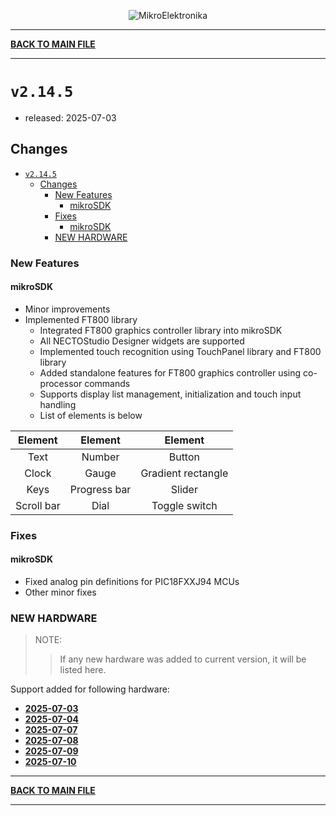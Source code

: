 <p align="center">
  <img src="http://www.mikroe.com/img/designs/beta/logo_small.png?raw=true" alt="MikroElektronika"/>
</p>

---

**[BACK TO MAIN FILE](../../changelog.md)**

---

# `v2.14.5`

+ released: 2025-07-03

## Changes

- [`v2.14.5`](#v2145)
  - [Changes](#changes)
    - [New Features](#new-features)
      - [mikroSDK](#mikrosdk)
    - [Fixes](#fixes)
      - [mikroSDK](#mikrosdk-1)
    - [NEW HARDWARE](#new-hardware)

### New Features

#### mikroSDK

+ Minor improvements
+ Implemented FT800 library
  + Integrated FT800 graphics controller library into mikroSDK
  + All NECTOStudio Designer widgets are supported
  + Implemented touch recognition using TouchPanel library and FT800 library
  + Added standalone features for FT800 graphics controller using co-processor commands
  + Supports display list management, initialization and touch input handling
  + List of elements is below

|   Element  |   Element    |      Element       |
|:----------:|:------------:|:------------------:|
| Text       | Number       | Button             |
| Clock      | Gauge        | Gradient rectangle |
| Keys       | Progress bar | Slider             |
| Scroll bar | Dial         | Toggle switch      |

### Fixes

#### mikroSDK

+ Fixed analog pin definitions for PIC18FXXJ94 MCUs
+ Other minor fixes

### NEW HARDWARE

> NOTE:
>> If any new hardware was added to current version, it will be listed here.

Support added for following hardware:

+ **[2025-07-03](./new_hw/2025-07-03.md)**
+ **[2025-07-04](./new_hw/2025-07-04.md)**
+ **[2025-07-07](./new_hw/2025-07-07.md)**
+ **[2025-07-08](./new_hw/2025-07-08.md)**
+ **[2025-07-09](./new_hw/2025-07-09.md)**
+ **[2025-07-10](./new_hw/2025-07-10.md)**

---

**[BACK TO MAIN FILE](../../changelog.md)**

---
